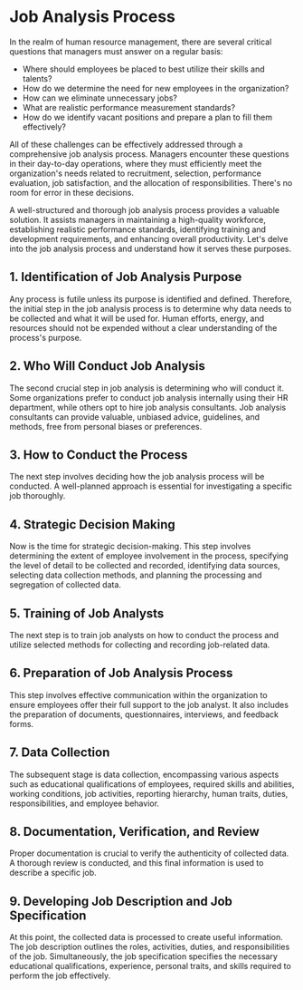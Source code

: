 # Job Analysis Process

In the realm of human resource management, there are several critical questions that managers must answer on a regular basis:

- Where should employees be placed to best utilize their skills and talents?
- How do we determine the need for new employees in the organization?
- How can we eliminate unnecessary jobs?
- What are realistic performance measurement standards?
- How do we identify vacant positions and prepare a plan to fill them effectively?

All of these challenges can be effectively addressed through a comprehensive job analysis process. Managers encounter these questions in their day-to-day operations, where they must efficiently meet the organization's needs related to recruitment, selection, performance evaluation, job satisfaction, and the allocation of responsibilities. There's no room for error in these decisions.

A well-structured and thorough job analysis process provides a valuable solution. It assists managers in maintaining a high-quality workforce, establishing realistic performance standards, identifying training and development requirements, and enhancing overall productivity. Let's delve into the job analysis process and understand how it serves these purposes.

## 1. Identification of Job Analysis Purpose

Any process is futile unless its purpose is identified and defined. Therefore, the initial step in the job analysis process is to determine why data needs to be collected and what it will be used for. Human efforts, energy, and resources should not be expended without a clear understanding of the process's purpose.

## 2. Who Will Conduct Job Analysis

The second crucial step in job analysis is determining who will conduct it. Some organizations prefer to conduct job analysis internally using their HR department, while others opt to hire job analysis consultants. Job analysis consultants can provide valuable, unbiased advice, guidelines, and methods, free from personal biases or preferences.

## 3. How to Conduct the Process

The next step involves deciding how the job analysis process will be conducted. A well-planned approach is essential for investigating a specific job thoroughly.

## 4. Strategic Decision Making

Now is the time for strategic decision-making. This step involves determining the extent of employee involvement in the process, specifying the level of detail to be collected and recorded, identifying data sources, selecting data collection methods, and planning the processing and segregation of collected data.

## 5. Training of Job Analysts

The next step is to train job analysts on how to conduct the process and utilize selected methods for collecting and recording job-related data.

## 6. Preparation of Job Analysis Process

This step involves effective communication within the organization to ensure employees offer their full support to the job analyst. It also includes the preparation of documents, questionnaires, interviews, and feedback forms.

## 7. Data Collection

The subsequent stage is data collection, encompassing various aspects such as educational qualifications of employees, required skills and abilities, working conditions, job activities, reporting hierarchy, human traits, duties, responsibilities, and employee behavior.

## 8. Documentation, Verification, and Review

Proper documentation is crucial to verify the authenticity of collected data. A thorough review is conducted, and this final information is used to describe a specific job.

## 9. Developing Job Description and Job Specification

At this point, the collected data is processed to create useful information. The job description outlines the roles, activities, duties, and responsibilities of the job. Simultaneously, the job specification specifies the necessary educational qualifications, experience, personal traits, and skills required to perform the job effectively.
